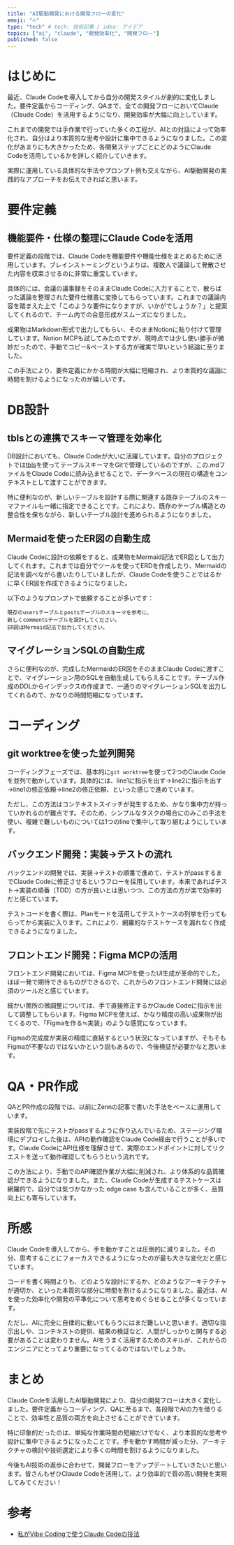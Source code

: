 ```yaml
---
title: "AI駆動開発における開発フローの変化"
emoji: "🔥"
type: "tech" # tech: 技術記事 / idea: アイデア
topics: ["ai", "claude", "開発効率化", "開発フロー"]
published: false
---
```


# はじめに

最近、Claude Codeを導入してから自分の開発スタイルが劇的に変化しました。要件定義からコーディング、QAまで、全ての開発フローにおいてClaude（Claude Code）を活用するようになり、開発効率が大幅に向上しています。

これまでの開発では手作業で行っていた多くの工程が、AIとの対話によって効率化され、自分はより本質的な思考や設計に集中できるようになりました。この変化があまりにも大きかったため、各開発ステップごとにどのようにClaude Codeを活用しているかを詳しく紹介していきます。

実際に運用している具体的な手法やプロンプト例も交えながら、AI駆動開発の実践的なアプローチをお伝えできればと思います。

# 要件定義

## 機能要件・仕様の整理にClaude Codeを活用

要件定義の段階では、Claude Codeを機能要件や機能仕様をまとめるために活用しています。ブレインストーミングというよりは、複数人で議論して発散させた内容を収束させるのに非常に重宝しています。

具体的には、会議の議事録をそのままClaude Codeに入力することで、散らばった議論を整理された要件仕様書に変換してもらっています。これまでの議論内容を踏まえた上で「このような要件になりますが、いかがでしょうか？」と提案してくれるので、チーム内での合意形成がスムーズになりました。

成果物はMarkdown形式で出力してもらい、そのままNotionに貼り付けて管理しています。Notion MCPも試してみたのですが、現時点では少し使い勝手が微妙だったので、手動でコピー&ペーストする方が確実で早いという結論に至りました。

この手法により、要件定義にかかる時間が大幅に短縮され、より本質的な議論に時間を割けるようになったのが嬉しいです。

# DB設計

## tblsとの連携でスキーマ管理を効率化

DB設計においても、Claude Codeが大いに活躍しています。自分のプロジェクトでは[tbls](https://github.com/k1LoW/tbls)を使ってテーブルスキーマをGitで管理しているのですが、この.mdファイルをClaude Codeに読み込ませることで、データベースの現在の構造をコンテキストとして渡すことができます。

特に便利なのが、新しいテーブルを設計する際に関連する既存テーブルのスキーマファイルも一緒に指定できることです。これにより、既存のテーブル構造との整合性を保ちながら、新しいテーブル設計を進められるようになりました。

## Mermaidを使ったER図の自動生成

Claude Codeに設計の依頼をすると、成果物をMermaid記法でER図として出力してくれます。これまでは自分でツールを使ってERDを作成したり、Mermaidの記法を調べながら書いたりしていましたが、Claude Codeを使うことではるかに早くER図を作成できるようになりました。

以下のようなプロンプトで依頼することが多いです：

```
既存のusersテーブルとpostsテーブルのスキーマを参考に、
新しくcommentsテーブルを設計してください。
ER図はMermaid記法で出力してください。
```

## マイグレーションSQLの自動生成

さらに便利なのが、完成したMermaidのER図をそのままClaude Codeに渡すことで、マイグレーション用のSQLを自動生成してもらえることです。テーブル作成のDDLからインデックスの作成まで、一通りのマイグレーションSQLを出力してくれるので、かなりの時間短縮になっています。

# コーディング

## git worktreeを使った並列開発

コーディングフェーズでは、基本的に`git worktree`を使って2つのClaude Codeを並列で動かしています。具体的には、line1に指示を出す→line2に指示を出す→line1の修正依頼→line2の修正依頼、といった感じで進めています。

ただし、この方法はコンテキストスイッチが発生するため、かなり集中力が持っていかれるのが難点です。そのため、シンプルなタスクの場合にのみこの手法を使い、複雑で難しいものについては1つのlineで集中して取り組むようにしています。

## バックエンド開発：実装→テストの流れ

バックエンドの開発では、実装→テストの順番で進めて、テストがpassするまでClaude Codeに修正させるというフローを採用しています。本来であればテスト→実装の順番（TDD）の方が良いとは思いつつ、この方法の方が楽で効率的だと感じています。

テストコードを書く際は、Planモードを活用してテストケースの列挙を行ってもらってから実装に入ります。これにより、網羅的なテストケースを漏れなく作成できるようになりました。

## フロントエンド開発：Figma MCPの活用

フロントエンド開発においては、Figma MCPを使ったUI生成が革命的でした。ほぼ一発で期待できるものができるので、これからのフロントエンド開発には必須のツールだと感じています。

細かい箇所の微調整については、手で直接修正するかClaude Codeに指示を出して調整してもらいます。Figma MCPを使えば、かなり精度の高い成果物が出てくるので、「Figmaを作る≒実装」のような感覚になっています。

Figmaの完成度が実装の精度に直結するという状況になっていますが、そもそもFigmaが不要なのではないかという説もあるので、今後検証が必要かなと思います。

# QA・PR作成

QAとPR作成の段階では、以前にZennの記事で書いた手法をベースに運用しています。

実装段階で先にテストがpassするように作り込んでいるため、ステージング環境にデプロイした後は、APIの動作確認をClaude Code経由で行うことが多いです。Claude CodeにAPI仕様を理解させて、実際のエンドポイントに対してリクエストを送って動作確認してもらうという流れです。

この方法により、手動でのAPI確認作業が大幅に削減され、より体系的な品質確認ができるようになりました。また、Claude Codeが生成するテストケースは網羅的で、自分では気づかなかった edge case も含んでいることが多く、品質向上にも寄与しています。

# 所感

Claude Codeを導入してから、手を動かすことは圧倒的に減りました。その分、思考することにフォーカスできるようになったのが最も大きな変化だと感じています。

コードを書く時間よりも、どのような設計にするか、どのようなアーキテクチャが適切か、といった本質的な部分に時間を割けるようになりました。最近は、AIを使った効率化や開発の平準化について思考をめぐらせることが多くなっています。

ただし、AIに完全に自律的に動いてもらうにはまだ難しいと思います。適切な指示出しや、コンテキストの提供、結果の検証など、人間がしっかりと関与する必要があることは変わりません。AIをうまく活用するためのスキルが、これからのエンジニアにとってより重要になってくるのではないでしょうか。

# まとめ

Claude Codeを活用したAI駆動開発により、自分の開発フローは大きく変化しました。要件定義からコーディング、QAに至るまで、各段階でAIの力を借りることで、効率性と品質の両方を向上させることができています。

特に印象的だったのは、単純な作業時間の短縮だけでなく、より本質的な思考や設計に集中できるようになったことです。手を動かす時間が減った分、アーキテクチャの検討や技術選定により多くの時間を割けるようになりました。

今後もAI技術の進歩に合わせて、開発フローをアップデートしていきたいと思います。皆さんもぜひClaude Codeを活用して、より効率的で質の高い開発を実現してみてください！

# 参考

- [私がVibe Codingで使うClaude Codeの技法](https://zenn.dev/yoshiko/articles/my-vibe-coding)
